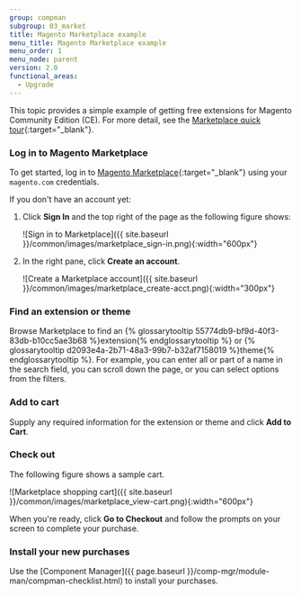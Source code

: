 ```yaml
---
group: compman
subgroup: 03_market
title: Magento Marketplace example
menu_title: Magento Marketplace example
menu_order: 1
menu_node: parent
version: 2.0
functional_areas:
  - Upgrade
---
```


This topic provides a simple example of getting free extensions for Magento Community Edition (CE). For more detail, see the [Marketplace quick tour](http://docs.magento.com/marketplace/user_guide/quick-tour/install-extension.html){:target="_blank"}.

### Log in to Magento Marketplace

To get started, log in to [Magento Marketplace](https://marketplace.magento.com){:target="_blank"} using your `magento.com` credentials. 

If you don't have an account yet:

1.	Click **Sign In** and the top right of the page as the following figure shows:

	![Sign in to Marketplace]({{ site.baseurl }}/common/images/marketplace_sign-in.png){:width="600px"}
2.	In the right pane, click **Create an account**.

	![Create a Marketplace account]({{ site.baseurl }}/common/images/marketplace_create-acct.png){:width="300px"}

### Find an extension or theme

Browse Marketplace to find an {% glossarytooltip 55774db9-bf9d-40f3-83db-b10cc5ae3b68 %}extension{% endglossarytooltip %} or {% glossarytooltip d2093e4a-2b71-48a3-99b7-b32af7158019 %}theme{% endglossarytooltip %}. For example, you can enter all or part of a name in the search field, you can scroll down the page, or you can select options from the filters.

### Add to cart

Supply any required information for the extension or theme and click **Add to Cart**.

### Check out

The following figure shows a sample cart.

![Marketplace shopping cart]({{ site.baseurl }}/common/images/marketplace_view-cart.png){:width="600px"}

When you're ready, click **Go to Checkout** and follow the prompts on your screen to complete your purchase.

### Install your new purchases

Use the [Component Manager]({{ page.baseurl }}/comp-mgr/module-man/compman-checklist.html) to install your purchases.


